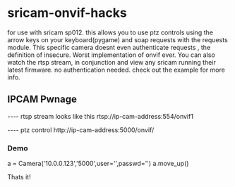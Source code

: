 # sricam-onvif-hacks
for use with sricam sp012. this allows you to use ptz controls using the arrow keys on your keyboard(pygame) and soap requests with the requests module.
This specific camera doesnt even authenticate requests , the definition of insecure. 
Worst implementation of onvif ever. You can also watch the rtsp stream, in conjunction and view any sricam running their latest firmware.
no authentication needed. check out the example for more info.

## IPCAM Pwnage
---- rtsp stream looks like this
rtsp://ip-cam-address:554/onvif1

---- ptz control
http://ip-cam-address:5000/onvif/

### Demo

a = Camera('10.0.0.123','5000',user='',passwd='')
a.move_up()

Thats it!
